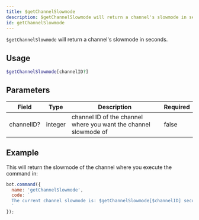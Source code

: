 ```yaml
---
title: $getChannelSlowmode 
description: $getChannelSlowmode will return a channel's slowmode in seconds.
id: getChannelSlowmode
---
```


`$getChannelSlowmode` will return a channel's slowmode in seconds.

## Usage

```php
$getChannelSlowmode[channelID?]
```

## Parameters 


| Field      | Type    | Description                                                      | Required |
| ---------- | ------- | ---------------------------------------------------------------- | -------- |
| channelID? | integer | channel ID of the channel where you want the channel slowmode of | false       |


## Example

This will return the slowmode of the channel where you execute the command in:

```javascript
bot.command({
  name: 'getChannelSlowmode',
  code: `
  The current channel slowmode is: $getChannelSlowmode[$channelID] seconds!
  `
});
```
